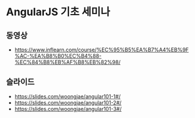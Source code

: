 # AngularJS 기초 세미나

## 동영상
- https://www.inflearn.com/course/%EC%95%B5%EA%B7%A4%EB%9F%AC-%EA%B8%B0%EC%B4%88-%EC%84%B8%EB%AF%B8%EB%82%98/

## 슬라이드
- https://slides.com/woongjae/angular101-1#/
- https://slides.com/woongjae/angular101-2#/
- https://slides.com/woongjae/angular101-3#/
